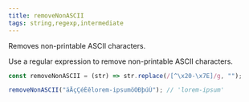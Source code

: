 ```yaml
---
title: removeNonASCII
tags: string,regexp,intermediate
---
```


Removes non-printable ASCII characters.

Use a regular expression to remove non-printable ASCII characters.

```js
const removeNonASCII = (str) => str.replace(/[^\x20-\x7E]/g, "");
```

```js
removeNonASCII("äÄçÇéÉêlorem-ipsumöÖÐþúÚ"); // 'lorem-ipsum'
```
